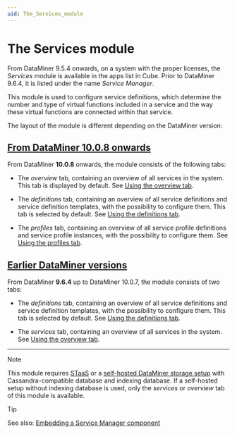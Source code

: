```yaml
---
uid: The_Services_module
---
```


# The Services module

From DataMiner 9.5.4 onwards, on a system with the proper licenses, the *Services* module is available in the apps list in Cube. Prior to DataMiner 9.6.4, it is listed under the name *Service Manager*.

This module is used to configure service definitions, which determine the number and type of virtual functions included in a service and the way these virtual functions are connected within that service.

The layout of the module is different depending on the DataMiner version:

## [From DataMiner 10.0.8 onwards](#tab/10-0-8)

From DataMiner **10.0.8** onwards, the module consists of the following tabs:

- The *overview* tab, containing an overview of all services in the system. This tab is displayed by default. See [Using the overview tab](xref:SRM_Services_overview).

- The *definitions* tab, containing an overview of all service definitions and service definition templates, with the possibility to configure them. This tab is selected by default. See [Using the definitions tab](xref:SRM_Services_definitions).

- The *profiles* tab, containing an overview of all service profile definitions and service profile instances, with the possibility to configure them. See [Using the profiles tab](xref:SRM_Services_profiles).

## [Earlier DataMiner versions](#tab/earlier)

From DataMiner **9.6.4** up to DataMiner 10.0.7, the module consists of two tabs:

- The *definitions* tab, containing an overview of all service definitions and service definition templates, with the possibility to configure them. This tab is selected by default. See [Using the definitions tab](xref:SRM_Services_definitions).

- The *services* tab, containing an overview of all services in the system. See [Using the overview tab](xref:SRM_Services_overview).

***

> [!NOTE]
> This module requires [STaaS](xref:STaaS) or a [self-hosted DataMiner storage setup](xref:Supported_system_data_storage_architectures) with Cassandra-compatible database and indexing database. If a self-hosted setup without indexing database is used, only the *services* or *overview* tab of this module is available.

> [!TIP]
> See also: [Embedding a Service Manager component](xref:Embedding_a_Service_Manager_component)
